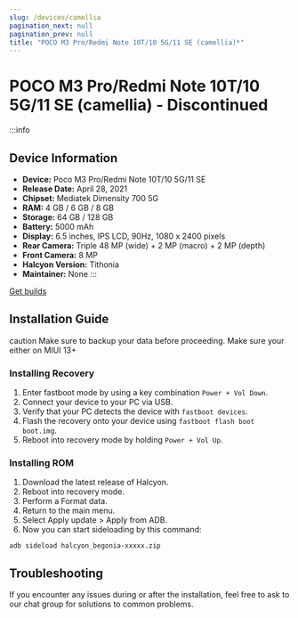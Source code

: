```yaml
---
slug: /devices/camellia
pagination_next: null
pagination_prev: null
title: "POCO M3 Pro/Redmi Note 10T/10 5G/11 SE (camellia)*"
---
```


# POCO M3 Pro/Redmi Note 10T/10 5G/11 SE (camellia) - Discontinued
:::info
## Device Information

- **Device:** Poco M3 Pro/Redmi Note 10T/10 5G/11 SE
- **Release Date:** April 28, 2021
- **Chipset:** 	Mediatek Dimensity 700 5G
- **RAM:** 4 GB / 6 GB / 8 GB
- **Storage:** 64 GB / 128 GB
- **Battery:** 5000 mAh
- **Display:** 6.5 inches, IPS LCD, 90Hz, 1080 x 2400 pixels
- **Rear Camera:** Triple 48 MP (wide) + 2 MP (macro) + 2 MP (depth)
- **Front Camera:** 8 MP
- **Halcyon Version:** Tithonia
- **Maintainer:** None
:::

<a href="https://www.pling.com/p/2058150/" class="button button--primary">Get builds</a>

## Installation Guide
caution Make sure to backup your data before proceeding. Make sure your either on MIUI 13+

### Installing Recovery
1. Enter fastboot mode by using a key combination `Power + Vol Down`.
2. Connect your device to your PC via USB.
4. Verify that your PC detects the device with `fastboot devices`.
5. Flash the recovery onto your device using `fastboot flash boot boot.img`.
6. Reboot into recovery mode by holding `Power + Vol Up`.

### Installing ROM
1. Download the latest release of Halcyon.
2. Reboot into recovery mode.
3. Perform a Format data.
4. Return to the main menu.
5. Select Apply update > Apply from ADB.
6. Now you can start sideloading by this command:
```
adb sideload halcyon_begonia-xxxxx.zip
```

## Troubleshooting

If you encounter any issues during or after the installation, feel free to ask to our chat group for solutions to common problems.
